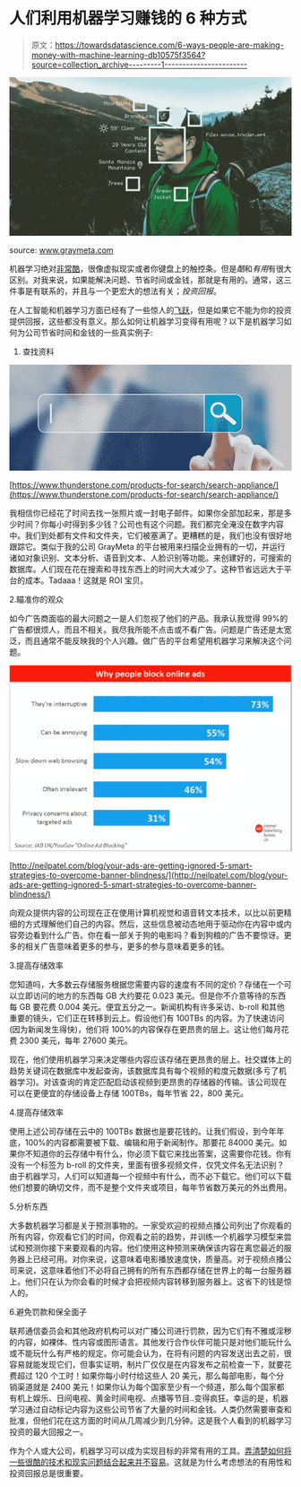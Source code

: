 # 人们利用机器学习赚钱的 6 种方式

> 原文：<https://towardsdatascience.com/6-ways-people-are-making-money-with-machine-learning-db10575f3564?source=collection_archive---------1----------------------->

![](img/1fea46c4e2bd8748004a8cd978de37b0.png)

source: www.graymeta.com

机器学习绝对[非常酷](https://medium.com/towards-data-science/understand-these-5-basic-concepts-to-sound-like-a-machine-learning-expert-6221ec0fe960)，很像虚拟现实或者你键盘上的触控条。但是*酷*和*有用*有很大区别。对我来说，如果能解决问题、节省时间或金钱，那就是有用的。通常，这三件事是有联系的，并且与一个更宏大的想法有关；*投资回报*。

在人工智能和机器学习方面已经有了一些惊人的[飞跃](https://medium.com/working-for-change/i-didnt-worry-about-ai-taking-over-the-world-until-i-learned-about-this-3a8e15f04269)，但是如果它不能为你的投资提供回报，这些都没有意义。那么如何让机器学习变得有用呢？以下是机器学习如何为公司节省时间和金钱的一些真实例子:

1.  查找资料

![](img/3dd2190c342b6328569cb4417c87bbc3.png)

[https://www.thunderstone.com/products-for-search/search-appliance/](https://www.thunderstone.com/products-for-search/search-appliance/)

我相信你已经花了时间去找一张照片或一封电子邮件。如果你全部加起来，那是多少时间？你每小时得到多少钱？公司也有这个问题。我们都完全淹没在数字内容中。我们到处都有文件和文件夹，它们被塞满了。更糟糕的是，我们也没有很好地跟踪它。类似于我的公司 GrayMeta 的平台被用来扫描企业拥有的一切，并运行诸如对象识别、文本分析、语音到文本、人脸识别等功能。来创建好的，可搜索的数据库。人们现在花在搜索和寻找东西上的时间大大减少了。这种节省远远大于平台的成本。Tadaaa！这就是 ROI 宝贝。

2.瞄准你的观众

如今广告商面临的最大问题之一是人们忽视了他们的产品。我承认我觉得 99%的广告都很烦人，而且不相关。我尽我所能不点击或不看广告。问题是广告还是太宽泛，而且通常不能反映我的个人兴趣。做广告的平台希望用机器学习来解决这个问题。

![](img/ee39d6fb9b46b0f5320568ddc7a0f831.png)

[http://neilpatel.com/blog/your-ads-are-getting-ignored-5-smart-strategies-to-overcome-banner-blindness/](http://neilpatel.com/blog/your-ads-are-getting-ignored-5-smart-strategies-to-overcome-banner-blindness/)

向观众提供内容的公司现在正在使用计算机视觉和语音转文本技术，以比以前更精细的方式理解他们自己的内容。然后，这些信息被动态地用于驱动你在内容中或内容旁边看到什么广告。你在看一部关于狗的电影吗？看到狗粮的广告不要惊讶。更多的相关广告意味着更多的参与，更多的参与意味着更多的钱。

3.提高存储效率

您知道吗，大多数云存储服务根据您需要内容的速度有不同的定价？存储在一个可以立即访问的地方的东西每 GB 大约要花 0.023 美元。但是你不介意等待的东西每 GB 要花费 0.004 美元。便宜五分之一。新闻机构有许多采访、b-roll 和其他重要的镜头，它们正在转移到云上。假设他们有 100TBs 的内容。为了快速访问(因为新闻发生得快)，他们将 100%的内容保存在更昂贵的层上。这让他们每月花费 2300 美元，每年 27600 美元。

现在，他们使用机器学习来决定哪些内容应该存储在更昂贵的层上。社交媒体上的趋势关键词在数据库中发起查询，该数据库具有每个视频的粒度元数据(多亏了机器学习)。对该查询的肯定匹配启动该视频到更昂贵的存储器的传输。该公司现在可以在更便宜的存储设备上存储 100TBs，每年节省 22，800 美元。

4.提高存储效率

使用上述公司存储在云中的 100TBs 数据也是要花钱的。让我们假设，到今年年底，100%的内容都需要被下载、编辑和用于新闻制作。那要花 84000 美元。如果你不知道你的云存储中有什么，你必须下载它来找出答案，这需要你花钱。你有没有一个标签为 b-roll 的文件夹，里面有很多视频文件，仅凭文件名无法识别？由于机器学习，人们可以知道每一个视频中有什么，而不必下载它。他们可以下载他们想要的确切文件，而不是整个文件夹或项目，每年节省数万美元的外出费用。

5.分析东西

大多数机器学习都是关于预测事物的。一家受欢迎的视频点播公司列出了你观看的所有内容，你观看它们的时间，你观看之前的趋势，并训练一个机器学习模型来尝试和预测你接下来要观看的内容。他们使用这种预测来确保该内容在离您最近的服务器上已经可用。对你来说，这意味着电影播放速度快，质量高。对于视频点播公司来说，这意味着他们不必将自己拥有的所有东西都存储在世界上的每一台服务器上。他们只在认为你会看的时候才会把视频内容转移到服务器上。这省下的钱是惊人的。

6.避免罚款和保全面子

联邦通信委员会和其他政府机构可以对广播公司进行罚款，因为它们有不雅或淫秽的内容，如裸体、性内容或图形语言。其他发行合作伙伴可能只是对他们能玩什么或不能玩什么有严格的规定。你可能会认为，在将有问题的内容发送出去之前，很容易就能发现它们，但事实证明，制片厂仅仅是在内容发布之前检查一下，就要花费超过 120 个工时！如果你每小时付给这些人 20 美元，那么每部电影，每个分销渠道就是 2400 美元！如果你认为每个国家至少有一个频道，那么每个国家都有机上娱乐、日间电视、黄金时间电视、点播等节目..变得疯狂。幸运的是，机器学习通过自动标记内容为这些公司节省了大量的时间和金钱。人类仍然需要审查和批准，但他们花在这方面的时间从几周减少到几分钟。这是我个人看到的机器学习投资的最大回报之一。

作为个人或大公司，机器学习可以成为实现目标的非常有用的工具。[弄清楚如何将一些很酷的技术和现实问题结合起来并不容易](https://medium.com/towards-data-science/how-to-fail-at-machine-learning-36cf26474398)。这就是为什么考虑想法的有用性和投资回报总是很重要。